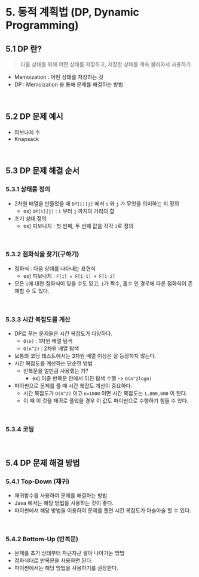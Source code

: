 # 5. 동적 계획법 (DP, Dynamic Programming)

## 5.1 DP 란?

> 다음 상태를 위해 어떤 상태를 저장하고, 저장한 상태를 계속 불러와서 사용하기

- Memoization : 어떤 상태를 저장하는 것
- DP : Memoization 을 통해 문제를 해결하는 방법

<br>

## 5.2 DP 문제 예시

- 피보나치 수
- Knapsack

<br>

## 5.3 DP 문제 해결 순서

### 5.3.1 상태를 정의

- 2차원 배열을 만들었을 때 `DP[i][j]` 에서 `i` 와 `j` 가 무엇을 의미하는 지 정의
  - ex) `DP[i][j]` : `i` 부터 `j` 까지의 거리의 합
- 초기 상태 정의
  - ex) 피보나치 : 첫 번째, 두 번째 값을 각각 `1`로 정의

<br>

### 5.3.2 점화식을 찾기(구하기)

- 점화식 : 다음 상태를 나타내는 표현식
  - ex) 피보나치 : `F[i] = F[i-1] + F[i-2]`
- 모든 `i`에 대한 점화식이 있을 수도 있고, `i`가 짝수, 홀수 인 경우에 따른 점화식이 존재할 수 도 있다.

<br>

### 5.3.3 시간 복잡도를 계산

- DP로 푸는 문제들은 시간 복잡도가 다양하다.
  - `O(n)` : 1차원 배열 탐색
  - `O(n^2)` : 2차원 배열 탐색
- 보통의 코딩 테스트에서는 3차원 배열 이상은 잘 등장하지 않는다.
- 시간 복잡도를 계산하는 단순한 방법
  - 반복문을 얼만큼 사용했는 가?
    - ex) 이중 반복문 안에서 이진 탐색 수행 -> `O(n^2logn)`
- 파이썬으로 문제를 풀 때 시간 복잡도 계산이 중요하다.
  - 시간 복잡도가 `O(n^2)` 이고 `n=1000` 이면 시간 복잡도는 `1,000,000` 이 된다.
  - 이 때 이 것을 재귀로 풀었을 경우 이 값도 파이썬으로 수행하기 힘들 수 있다.

<br>

### 5.3.4 코딩

<br>

## 5.4 DP 문제 해결 방법

### 5.4.1 Top-Down (재귀)

- 재귀함수를 사용하여 문제를 해결하는 방법
- Java 에서는 해당 방법을 사용하는 것이 좋다.
- 파이썬에서 해당 방법을 이용하여 문제를 풀면 시간 복잡도가 아슬아슬 할 수 있다.

<br>

### 5.4.2 Bottom-Up (반복문)

- 문제를 초기 상태부터 차근차근 쌓아 나아가는 방법
- 점화식대로 반복문을 사용하면 된다.
- 파이썬에서는 해당 방법을 사용하기를 권장한다.
